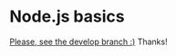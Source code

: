 # Node.js basics

[Please, see the develop branch :)](https://github.com/HaarDD/node-nodejs-basics/tree/develop)
Thanks!
